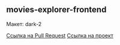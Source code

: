 ## movies-explorer-frontend

 Макет: dark-2
 
[Ссылка на Pull Request](https://github.com/Nardosha/movies-explorer-frontend/pull/6)
[Ссылка на проект](https://github.com/Nardosha/movies-explorer-frontend/pull/6)